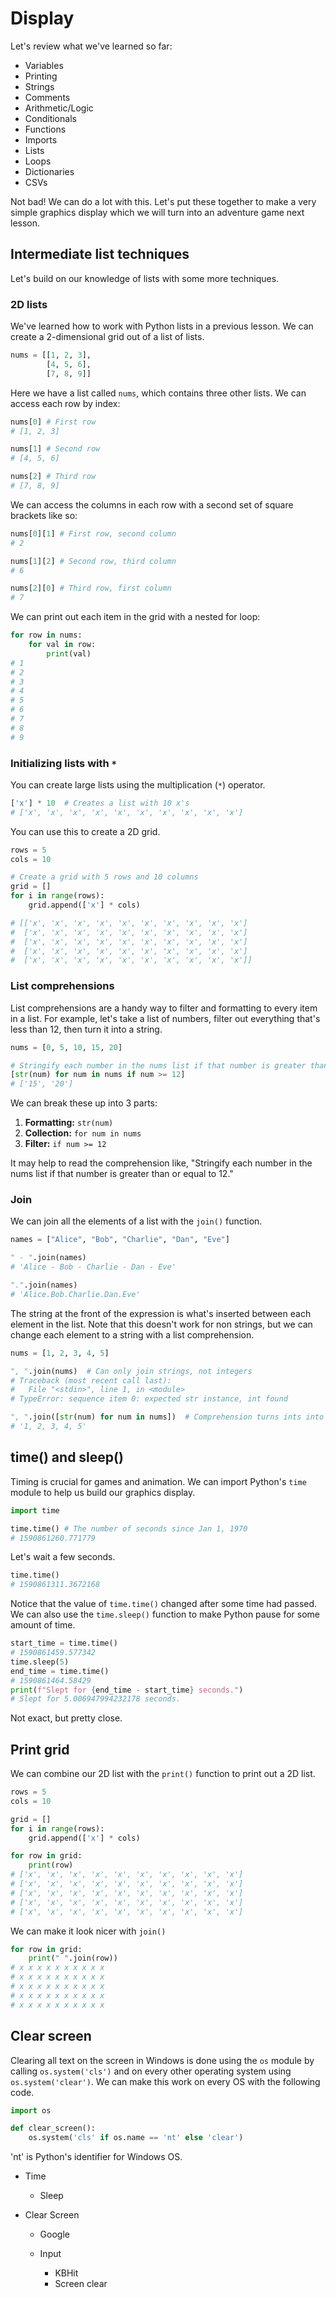 # Display

Let's review what we've learned so far:

* Variables
* Printing
* Strings
* Comments
* Arithmetic/Logic
* Conditionals
* Functions
* Imports
* Lists
* Loops
* Dictionaries
* CSVs

Not bad! We can do a lot with this. Let's put these together to make a very simple graphics display which we will turn into an adventure game next lesson.


## Intermediate list techniques

Let's build on our knowledge of lists with some more techniques.

### 2D lists

We've learned how to work with Python lists in a previous lesson. We can create a 2-dimensional grid out of a list of lists.

```python
nums = [[1, 2, 3],
        [4, 5, 6],
        [7, 8, 9]]
```

Here we have a list called `nums`, which contains three other lists. We can access each row by index:

```python
nums[0] # First row
# [1, 2, 3]

nums[1] # Second row
# [4, 5, 6]

nums[2] # Third row
# [7, 8, 9]
```

We can access the columns in each row with a second set of square brackets like so:

```python
nums[0][1] # First row, second column
# 2

nums[1][2] # Second row, third column
# 6

nums[2][0] # Third row, first column
# 7
```

We can print out each item in the grid with a nested for loop:

```python
for row in nums:
    for val in row:
        print(val)
# 1
# 2
# 3
# 4
# 5
# 6
# 7
# 8
# 9
```

### Initializing lists with `*`

You can create large lists using the multiplication (`*`) operator.

```python
['x'] * 10  # Creates a list with 10 x's
# ['x', 'x', 'x', 'x', 'x', 'x', 'x', 'x', 'x', 'x']
```

You can use this to create a 2D grid.

```python
rows = 5
cols = 10

# Create a grid with 5 rows and 10 columns
grid = []
for i in range(rows):
    grid.append(['x'] * cols)

# [['x', 'x', 'x', 'x', 'x', 'x', 'x', 'x', 'x', 'x']
#  ['x', 'x', 'x', 'x', 'x', 'x', 'x', 'x', 'x', 'x']
#  ['x', 'x', 'x', 'x', 'x', 'x', 'x', 'x', 'x', 'x']
#  ['x', 'x', 'x', 'x', 'x', 'x', 'x', 'x', 'x', 'x']
#  ['x', 'x', 'x', 'x', 'x', 'x', 'x', 'x', 'x', 'x']]

```


### List comprehensions

List comprehensions are a handy way to filter and formatting to every item in a list. For example, let's take a list of numbers, filter out everything that's less than 12, then turn it into a string.

```python
nums = [0, 5, 10, 15, 20]

# Stringify each number in the nums list if that number is greater than or equal to 12.
[str(num) for num in nums if num >= 12]
# ['15', '20']
```

We can break these up into 3 parts:

1. **Formatting:** `str(num)`
2. **Collection:** `for num in nums`
3. **Filter:**     `if num >= 12`

It may help to read the comprehension like, "Stringify each number in the nums list if that number is greater than or equal to 12."


### Join

We can join all the elements of a list with the `join()` function.

```python
names = ["Alice", "Bob", "Charlie", "Dan", "Eve"]

" - ".join(names)
# 'Alice - Bob - Charlie - Dan - Eve'

".".join(names)
# 'Alice.Bob.Charlie.Dan.Eve'
```

The string at the front of the expression is what's inserted between each element in the list. Note that this doesn't work for non strings, but we can change each element to a string with a list comprehension.

```python
nums = [1, 2, 3, 4, 5]

", ".join(nums)  # Can only join strings, not integers
# Traceback (most recent call last):
#   File "<stdin>", line 1, in <module>
# TypeError: sequence item 0: expected str instance, int found

", ".join([str(num) for num in nums])  # Comprehension turns ints into strings
# '1, 2, 3, 4, 5'
```


## time() and sleep()

Timing is crucial for games and animation. We can import Python's `time` module to help us build our graphics display.

```python
import time

time.time() # The number of seconds since Jan 1, 1970
# 1590861260.771779
```

Let's wait a few seconds.

```python
time.time()
# 1590861311.3672168
```

Notice that the value of `time.time()` changed after some time had passed. We can also use the `time.sleep()` function to make Python pause for some amount of time.

```python
start_time = time.time()
# 1590861459.577342
time.sleep(5)
end_time = time.time()
# 1590861464.58429
print(f"Slept for {end_time - start_time} seconds.")
# Slept for 5.006947994232178 seconds.
```

Not exact, but pretty close.



## Print grid

We can combine our 2D list with the `print()` function to print out a 2D list.

```python
rows = 5
cols = 10

grid = []
for i in range(rows):
    grid.append(['x'] * cols)

for row in grid:
    print(row)
# ['x', 'x', 'x', 'x', 'x', 'x', 'x', 'x', 'x', 'x']
# ['x', 'x', 'x', 'x', 'x', 'x', 'x', 'x', 'x', 'x']
# ['x', 'x', 'x', 'x', 'x', 'x', 'x', 'x', 'x', 'x']
# ['x', 'x', 'x', 'x', 'x', 'x', 'x', 'x', 'x', 'x']
# ['x', 'x', 'x', 'x', 'x', 'x', 'x', 'x', 'x', 'x']
```

We can make it look nicer with `join()`

```python
for row in grid:
    print(" ".join(row))
# x x x x x x x x x x
# x x x x x x x x x x
# x x x x x x x x x x
# x x x x x x x x x x
# x x x x x x x x x x
```







## Clear screen

Clearing all text on the screen in Windows is done using the `os` module by calling `os.system('cls')` and on every other operating system using `os.system('clear')`. We can make this work on every OS with the following code.

```python
import os

def clear_screen():
    os.system('cls' if os.name == 'nt' else 'clear')
```

'nt' is Python's identifier for Windows OS.








* Time
  * Sleep

* Clear Screen
  * Google

  * Input
    * KBHit
    * Screen clear




